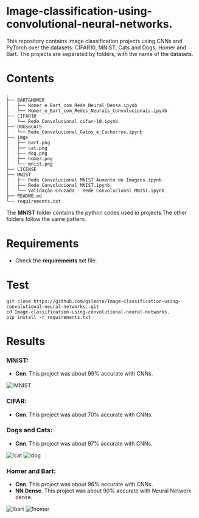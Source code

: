 # Image-classification-using-convolutional-neural-networks.
This repository contains image classification projects using CNNs and PyTorch over the datasets: CIFAR10, MNIST, Cats and Dogs, Homer and Bart. The projects are separated by folders, with the name of the datasets.

# Contents
``` shell
.
├── BART&HOMER
│   ├── Homer_e_Bart_com_Rede_Neural_Densa.ipynb
│   └── Homer_e_Bart_com_Redes_Neurais_Convolucionais.ipynb
├── CIFAR10
│   └── Rede Convolucional cifar-10.ipynb
├── DOGS&CATS
│   └── Rede_Convolucional_Gatos_e_Cachorros.ipynb
├── imgs
│   ├── bart.png
│   ├── cat.png
│   ├── dog.png
│   ├── homer.png
│   └── mnist.png
├── LICENSE
├── MNIST
│   ├── Rede Convolucional MNIST Aumento de Imagens.ipynb
│   ├── Rede Convolucional MNIST.ipynb
│   └── Validação Cruzada - Rede Convolucional MNIST.ipynb
├── README.md
└── requirements.txt
```
The **MNIST** folder contains the python codes used in projects.The other folders follow the same pattern.

# Requirements

 * Check the **requirements.txt** file.


# Test

```shell
git clone https://github.com/gslmota/Image-classification-using-convolutional-neural-networks..git
cd Image-classification-using-convolutional-neural-networks.
pip install -r requirements.txt
```


# Results

### **MNIST**: 
* **Cnn**. This project was about 99% accurate with CNNs.

![!MNIST](https://github.com/gslmota/Image-classification-using-convolutional-neural-networks./blob/main/imgs/mnist.png)

### **CIFAR**: 
* **Cnn**. This project was about 70% accurate with CNNs.

### **Dogs and Cats**: 
* **Cnn**. This project was about 97% accurate with CNNs.

![!cat](https://github.com/gslmota/Image-classification-using-convolutional-neural-networks./blob/main/imgs/cat.png)
![!dog](https://github.com/gslmota/Image-classification-using-convolutional-neural-networks./blob/main/imgs/dog.png)
 
 ### **Homer and Bart**: 
* **Cnn**. This project was about 96% accurate with CNNs.
* **NN Dense**. This project was about 90% accurate with Neural Network dense.


![!bart](https://github.com/gslmota/Image-classification-using-convolutional-neural-networks./blob/main/imgs/bart.png)
![!homer](https://github.com/gslmota/Image-classification-using-convolutional-neural-networks./blob/main/imgs/homer.png)